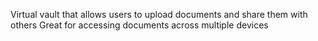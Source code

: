 Virtual vault that allows users to upload documents and share them with others
Great for accessing documents across multiple devices
